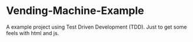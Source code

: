 # Vending-Machine-Example
A example project using Test Driven Development (TDD).
Just to get some feels with html and js.

